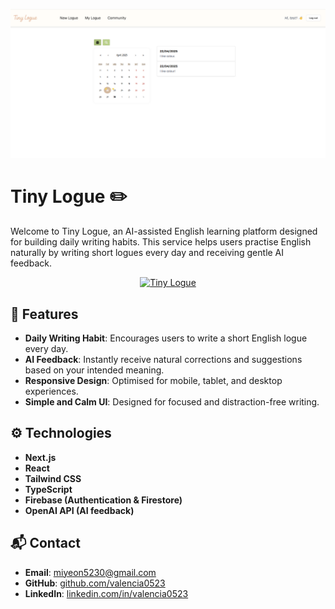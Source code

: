 ![Project Preview](public/images/readme-img.png)

# Tiny Logue ✏️

Welcome to Tiny Logue, an AI-assisted English learning platform designed for building daily writing habits.
This service helps users practise English naturally by writing short logues every day and receiving gentle AI feedback.

<p align="center">
  <a href="https://tiny-logue.vercel.app/" target="_blank">
    <img alt="Tiny Logue" src="https://img.shields.io/badge/Visit-Tiny%20Logue-4CAF50?style=for-the-badge">
  </a>
</p>

## 🚀 Features

- **Daily Writing Habit**: Encourages users to write a short English logue every day.
- **AI Feedback**: Instantly receive natural corrections and suggestions based on your intended meaning.
- **Responsive Design**: Optimised for mobile, tablet, and desktop experiences.
- **Simple and Calm UI**: Designed for focused and distraction-free writing.

## ⚙️ Technologies

- **Next.js**
- **React**
- **Tailwind CSS**
- **TypeScript**
- **Firebase (Authentication & Firestore)**
- **OpenAI API (AI feedback)**

## 📬 Contact

- **Email**: miyeon5230@gmail.com
- **GitHub**: [github.com/valencia0523](https://github.com/valencia0523)
- **LinkedIn**: [linkedin.com/in/valencia0523](https://www.linkedin.com/in/valencia0523)
